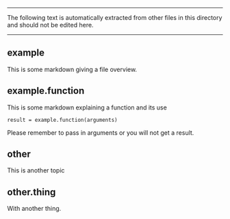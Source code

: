 

---
			
The following text is automatically extracted from other files in this 
directory and should not be edited here.

---




## example


This is some markdown giving a file overview.



## example.function


This is some markdown explaining a function and its use

	result = example.function(arguments)
	
Please remember to pass in arguments or you will not get a result.



## other


This is another topic



## other.thing


With another thing.
